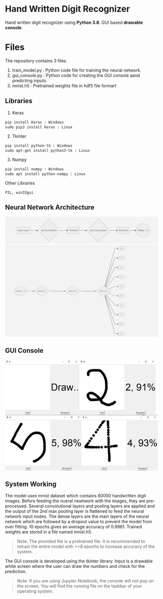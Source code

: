 ﻿
# Hand Written Digit Recognizer 

Hand written digit recognizer using **Python 3.8**. 
GUI based **drawable console**. 


# Files
The repository contains 3 files. 
1. train_model.py : Python code file for training the neural network.
2. gui_console.py : Python code for creating the GUI console aand predicting inputs.
3. mnist.h5 : Pretrained weights file in hdf5 file formart

## Libraries
1. Keras
```
pip install Keras : Windows 
sudo pip3 install keras : Linux
```
2. Tkinter
```
pip install python-tk : Windows
sudo apt-get install python3-tk : Linux
```
3. Numpy
```
pip install numpy : Windows
sudo apt install python-numpy : Linux 
```
Other Libraries
```
PIL, win32gui
```

## Neural Network Architecture

![](Images/ConvModel.png)
![](Images/NeuralNetwork.png)

## GUI Console
![](Images/GUI.png)

## System Working
The model uses mnist dataset which contains 60000 handwritten digit images. Before feeding the nueral newtwork with the images, they are pre-processed. Several convolutional layers and pooling layers are applied and the output of the 2nd max pooling layer is flattened to feed the neural network input nodes. 
The dense layers are the main layers of the neural network which are followed by a dropout value to prevent the model from over fitting. 10 epochs gives an average accuracy of 0.9981. 
Trained weights are stored in a file named mnist.h5.
>Note: The provided file is a pretrained file. It is recommended to retrain the entire model with >=8 epochs to increase accuracy of the system.

The GUI console is developed using the tkinter library. Input is a drawable white screen where the user can draw the numbers and check for the prediction.
>Note: If you are using Jupyter Notebook, the console will not pop on the screen. You will find the running file on the taskbar of your operating system.
